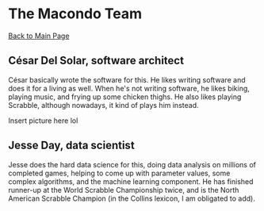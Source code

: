 # The Macondo Team

[Back to Main Page](/macondo)

## César Del Solar, software architect

César basically wrote the software for this. He likes writing software and does it for a living as well. When he's not writing software, he likes biking, playing music, and frying up some chicken thighs. He also likes playing Scrabble, although nowadays, it kind of plays him instead.

Insert picture here lol

## Jesse Day, data scientist

Jesse does the hard data science for this, doing data analysis on millions of completed games, helping to come up with parameter values, some complex algorithms, and the machine learning component. He has finished runner-up at the World Scrabble Championship twice, and is the North American Scrabble Champion (in the Collins lexicon, I am obligated to add).
